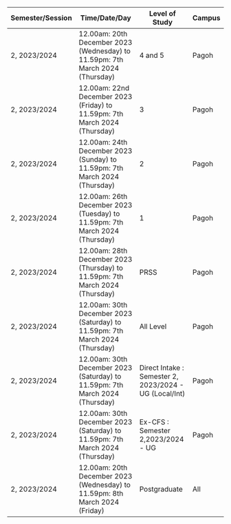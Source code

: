 | Semester/Session | Time/Date/Day | Level of Study | Campus |
| ---------------- | -------------- | -------------- | ------ |
| 2, 2023/2024 | 12.00am: 20th December 2023 (Wednesday) to 11.59pm: 7th March 2024 (Thursday) | 4 and 5 | Pagoh |
| 2, 2023/2024 | 12.00am: 22nd December 2023 (Friday) to 11.59pm: 7th March 2024 (Thursday) | 3 | Pagoh |
| 2, 2023/2024 | 12.00am: 24th December 2023 (Sunday) to 11.59pm: 7th March 2024 (Thursday) | 2 | Pagoh |
| 2, 2023/2024 | 12.00am: 26th December 2023 (Tuesday) to 11.59pm: 7th March 2024 (Thursday) | 1 | Pagoh |
| 2, 2023/2024 | 12.00am: 28th December 2023 (Thursday) to 11.59pm: 7th March 2024 (Thursday) | PRSS | Pagoh |
| 2, 2023/2024 | 12.00am: 30th December 2023 (Saturday) to 11.59pm: 7th March 2024 (Thursday) | All Level | Pagoh |
| 2, 2023/2024 | 12.00am: 30th December 2023 (Saturday) to 11.59pm: 7th March 2024 (Thursday) | Direct Intake : Semester 2, 2023/2024 - UG (Local/Int) | Pagoh |
| 2, 2023/2024 | 12.00am: 30th December 2023 (Saturday) to 11.59pm: 7th March 2024 (Thursday) | Ex-CFS : Semester 2,2023/2024 - UG | Pagoh |
| 2, 2023/2024 | 12.00am: 20th December 2023 (Wednesday) to 11.59pm: 8th March 2024 (Friday) | Postgraduate | All |